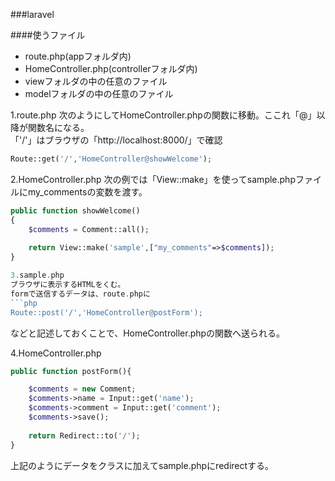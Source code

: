 ﻿###laravel

####使うファイル
* route.php(appフォルダ内)
* HomeController.php(controllerフォルダ内)
* viewフォルダの中の任意のファイル
* modelフォルダの中の任意のファイル

1.route.php
次のようにしてHomeController.phpの関数に移動。ここれ「@」以降が関数名になる。  
「'/'」はブラウザの「http://localhost:8000/」で確認
```php
Route::get('/','HomeController@showWelcome');
```

2.HomeController.php
次の例では「View::make」を使ってsample.phpファイルにmy_commentsの変数を渡す。
```php
public function showWelcome()
{
	$comments = Comment::all();
	
	return View::make('sample',["my_comments"=>$comments]);
}

3.sample.php
ブラウザに表示するHTMLをくむ。  
formで送信するデータは、route.phpに
```php
Route::post('/','HomeController@postForm');
```
などと記述しておくことで、HomeController.phpの関数へ送られる。

4.HomeController.php
```php
public function postForm(){

	$comments = new Comment;
	$comments->name = Input::get('name');
	$comments->comment = Input::get('comment');
	$comments->save();
	
	return Redirect::to('/');
}
```
上記のようにデータをクラスに加えてsample.phpにredirectする。